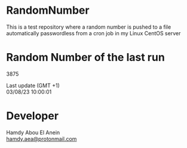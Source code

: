 # RandomNumber    
This is a test repository where a random number is pushed to a file automatically passwordless from a cron job in my Linux CentOS server    
# Random Number of the last run   
3875
      
Last update (GMT +1)    
03/08/23 10:00:01
# Developer    
Hamdy Abou El Anein   
hamdy.aea@protonmail.com
